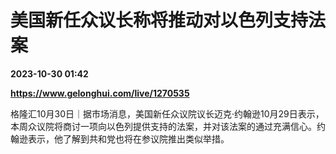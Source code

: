 # 美国新任众议长称将推动对以色列支持法案

**2023-10-30 01:42**

**https://www.gelonghui.com/live/1270535**

格隆汇10月30日｜据市场消息，美国新任众议院议长迈克·约翰逊10月29日表示，本周众议院将商讨一项向以色列提供支持的法案，并对该法案的通过充满信心。约翰逊表示，他了解到共和党也将在参议院推出类似举措。